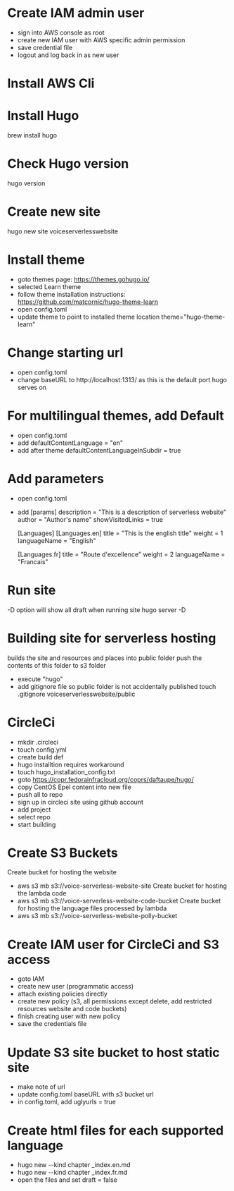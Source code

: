 # Create IAM admin user
- sign into AWS console as root
- create new IAM user with AWS specific admin permission
- save credential file
- logout and log back in as new user

# Install AWS Cli

# Install Hugo
brew install hugo

# Check Hugo version
hugo version

# Create new site
hugo new site voiceserverlesswebsite

# Install theme
- goto themes page: https://themes.gohugo.io/
- selected Learn theme
- follow theme installation instructions: https://github.com/matcornic/hugo-theme-learn
- open config.toml
- update theme to point to installed theme location theme="hugo-theme-learn"

# Change starting url
- open config.toml
- change baseURL to http://localhost:1313/ as this is the default port hugo serves on

# For multilingual themes, add Default
- open config.toml
- add defaultContentLanguage = "en"
- add after theme defaultContentLanguageInSubdir = true

# Add parameters
- open config.toml
- add
    [params]
        description = "This is a description of serverless website"
        author = "Author's name"
        showVisitedLinks = true

    [Languages]
    [Languages.en]
    title = "This is the english title"
    weight = 1
    languageName = "English"

    [Languages.fr]
    title = "Route d'excellence"
    weight = 2
    languageName = "Francais"

# Run site
-D option will show all draft when running site
hugo server -D

# Building site for serverless hosting
builds the site and resources and places into public folder
push the contents of this folder to s3 folder
- execute "hugo"
- add gitignore file so public folder is not accidentally published
touch .gitignore
voiceserverlesswebsite/public

# CircleCi
- mkdir .circleci
- touch config.yml
- create build def
- hugo installtion requires workaround
- touch hugo_installation_config.txt
- goto https://copr.fedorainfracloud.org/coprs/daftaupe/hugo/
- copy CentOS Epel content into new file
- push all to repo
- sign up in circleci site using github account
- add project
- select repo
- start building

# Create S3 Buckets
Create bucket for hosting the website
- aws s3 mb s3://voice-serverless-website-site
Create bucket for hosting the lambda code
- aws s3 mb s3://voice-serverless-website-code-bucket
Create bucket for hosting the language files processed by lambda
- aws s3 mb s3://voice-serverless-website-polly-bucket

# Create IAM user for CircleCi and S3 access
- goto IAM
- create new user (programmatic access)
- attach existing policies directly
- create new policy (s3, all permissions except delete, add restricted resources website and code buckets)
- finish creating user with new policy
- save the credentials file

# Update S3 site bucket to host static site
- make note of url
- update config.toml baseURL with s3 bucket url
- in config.toml, add uglyurls = true

# Create html files for each supported language
- hugo new --kind chapter _index.en.md
- hugo new --kind chapter _index.fr.md
- open the files and set draft = false